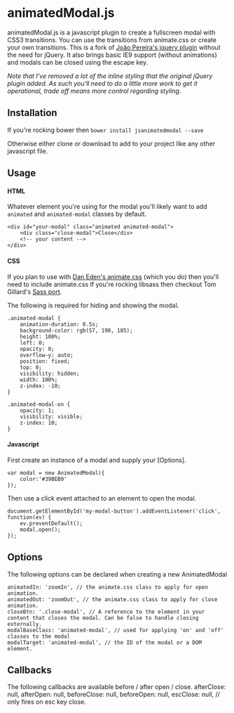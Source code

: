 # animatedModal.js
animatedModal.js is a javascript plugin to create a fullscreen modal with CSS3 transitions. You can use the transitions from animate.css or create your own transitions.
This is a fork of [João Pereira's jquery plugin](http://joaopereirawd.github.io/animatedModal.js/) without the need for jQuery.
It also brings basic IE9 support (without animations) and modals can be closed using the escape key.

_Note that I've removed a lot of the inline styling that the original jQuery plugin added. As such you'll need to do a little more work to get it operational, trade off means more control regarding styling._

## Installation

If you're rocking bower then `bower install jsanimatedmodal --save`

Otherwise either clone or download to add to your project like any other javascript file.

## Usage

#### HTML
Whatever element you're using for the modal you'll likely want to add `animated` and `animated-modal` classes by default.

    <div id="your-modal" class="animated animated-modal">
        <div class="close-modal">Close</div>
        <!-- your content -->
    </div>

#### CSS
If you plan to use with [Dan Eden's animate css](https://github.com/daneden/animate.css) (which you do) then you'll need to include animate.css
If you're rocking libsass then checkout Tom Gillard's [Sass port](https://github.com/tgdev/animate-sass).

The following is required for hiding and showing the modal.

    .animated-modal {
        animation-duration: 0.5s;
        background-color: rgb(57, 190, 185);
        height: 100%;
        left: 0;
        opacity: 0;
        overflow-y: auto;
        position: fixed;
        top: 0;
        visibility: hidden;
        width: 100%;
        z-index: -10;
    }

    .animated-modal-on {
        opacity: 1;
        visibility: visible;
        z-index: 10;
    }


#### Javascript
First create an instance of a modal and supply your [Options].

    var modal = new AnimatedModal({
        color:'#39BEB9'
    });

Then use a click event attached to an element to open the modal.

    document.getElementById('my-modal-button').addEventListener('click', function(ev) {
        ev.preventDefault();
        modal.open();
    });

## Options
The following options can be declared when creating a new AnimatedModal

    animatedIn: 'zoomIn', // the animate.css class to apply for open animation.
    animatedOut: 'zoomOut', // the animate.css class to apply for close animation.
    closeBtn: '.close-modal', // A reference to the element in your content that closes the modal. Can be false to handle closing externally.
    modalBaseClass: 'animated-modal', // used for applying 'on' and 'off' classes to the modal
    modalTarget: 'animated-modal', // the ID of the modal or a DOM element.

## Callbacks
The following callbacks are available before / after open / close.
    afterClose: null,
    afterOpen: null,
    beforeClose: null,
    beforeOpen: null,
    escClose: null, // only fires on esc key close.
